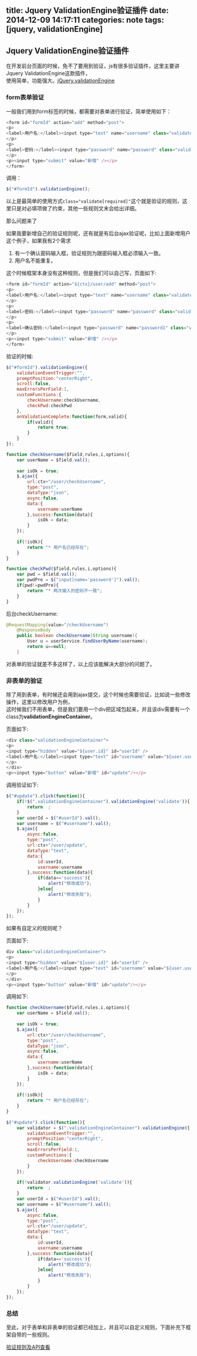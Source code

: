 title: Jquery ValidationEngine验证插件
date: 2014-12-09 14:17:11
categories: note
tags: [jquery, validationEngine]
---

## Jquery ValidationEngine验证插件

在开发前台页面的时候，免不了要用到验证，js有很多验证插件，这里主要讲Jquery ValidationEngine这款插件，  
使用简单，功能强大。[jQuery.validationEngine](http://www.position-relative.net/creation/formValidator/)

### form表单验证  

一般我们用到form标签的时候，都需要对表单进行验证，简单使用如下：  

```javascript
<form id="formId" action="add" method="post">
<p>
<label>用户名:</label><input type="text" name="username" class="validate[required]"  />
</p>
<p>
<label>密码:</label><input type="password" name="password" class="validate[required]"  />
</p>
<p><input type="submit" value="新增" /></p>
</form>
```  

调用：  

```javascript
$("#formId").validationEngine();
```  

以上是最简单的使用方式`class="validate[required]"`这个就是验证的规则，这里只是对必填项做了约束，其他一些规则文末会给出详细。  

那么问题来了

如果我要新增自己的验证规则呢，还有就是有后台ajax验证呢，比如上面新增用户这个例子，如果我有2个需求  

1. 有一个确认密码输入框，验证规则为跟密码输入框必须输入一致。
2. 用户名不能重复。  

这个时候框架本身没有这种规则，但是我们可以自己写，页面如下:  

```javascript
<form id="formId" action="${ctx}/user/add" method="post">
<p>
<label>用户名:</label><input type="text" name="username" class="validate[required,funcCall[checkUsername]]"  />
</p>
<p>
<label>密码:</label><input type="password" name="password" class="validate[required]"  />
</p>
<p>
<label>确认密码:</label><input type="password" name="password1" class="validate[required,funcCall[checkPwd]]" />
</p>
<p><input type="submit" value="新增" /></p>
</form>
```  

验证的时候:  

```javascript
$("#formId").validationEngine({
	validationEventTrigger:"",
	promptPosition:"centerRight",
	scroll:false,
	maxErrorsPerField:1,
	customFunctions:{
		checkUsername:checkUsername,
		checkPwd:checkPwd
	},
	onValidationComplete:function(form,valid){
		if(valid){
			return true;
		}
	}
});

function checkUsername($field,rules,i,options){
	var userName = $field.val();
	
	var isOk = true;
	$.ajax({
		url:ctx+"/user/checkUsername",
		type:"post",
		dataType:"json",
		async:false,
		data:{
			username:userName
		},success:function(data){
			isOk = data;
		}
	});
	
	if(!isOk){
		return "* 用户名已经存在";
	}
}

function checkPwd($field,rules,i,options){
	var pwd = $field.val();
	var pwdPre = $("input[name='password']").val();
	if(pwd!=pwdPre){
		return "* 两次输入的密码不一致";
	}
}
```  

后台checkUsername:  

```java
@RequestMapping(value="/checkUsername")
    @ResponseBody
    public boolean checkUsername(String username){
        User u = userService.findUserByName(username);
        return u==null;
    }
```  

对表单的验证就差不多这样了，以上应该能解决大部分的问题了。

### 非表单的验证  

除了用到表单，有时候还会用到ajax提交，这个时候也需要验证，比如说一些修改操作，这里以修改用户为例，  
这时候我们不用表单，但是我们要用一个div把区域包起来，并且该div需要有一个class为**validationEngineContainer**。  

页面如下:  

```javascript
<div class="validationEngineContainer">
<p>
<input type="hidden" value="${user.id}" id="userId" />
<label>用户名:</label><input type="text" id="username" value="${user.username}" class="validate[required]"  />
</p>
</div>
<p><input type="button" value="新增" id="update"/></p>
```  

调用验证如下:  

```javascript
$("#update").click(function(){
	if(!$(".validationEngineContainer").validationEngine('validate')){
		return  ;
	}
	var userId = $("#userId").val();
	var username = $("#username").val();
	$.ajax({
		async:false,
		type:"post",
		url:ctx+"/user/update",
		dataType:"text",
		data:{
			id:userId,
			username:username
		},success:function(data){
			if(data=='success'){
				alert("修改成功");
			}else{
				alert("修改失败");
			}
		}
	});
});
```  

如果有自定义的规则呢？

页面如下:  

```javascript
div class="validationEngineContainer">
<p>
<input type="hidden" value="${user.id}" id="userId" />
<label>用户名:</label><input type="text" id="username" value="${user.username}" class="validate[required,funcCall[checkUsername]]"  />
</p>
</div>
<p><input type="button" value="新增" id="update"/></p>
```  

调用如下:  

```javascript
function checkUsername($field,rules,i,options){
	var userName = $field.val();
	
	var isOk = true;
	$.ajax({
		url:ctx+"/user/checkUsername",
		type:"post",
		dataType:"json",
		async:false,
		data:{
			username:userName
		},success:function(data){
			isOk = data;
		}
	});
	
	if(!isOk){
		return "* 用户名已经存在";
	}
}
	
$("#update").click(function(){
	var validator = $(".validationEngineContainer").validationEngine({
		validationEventTrigger:"",
		promptPosition:"centerRight",
		scroll:false,
		maxErrorsPerField:1,
		customFunctions:{
			checkUsername:checkUsername
		}
	});
	
	if(!validator.validationEngine('validate')){
		return  ;
	}
	var userId = $("#userId").val();
	var username = $("#username").val();
	$.ajax({
		async:false,
		type:"post",
		url:ctx+"/user/update",
		dataType:"text",
		data:{
			id:userId,
			username:username
		},success:function(data){
			if(data=='success'){
				alert("修改成功");
			}else{
				alert("修改失败");
			}
		}
	});
});
```  

### 总结  

至此，对于表单和非表单的验证都已经加上，并且可以自定义规则，下面补充下框架自带的一些规则。  

[验证规则及API查看](http://blog.csdn.net/amohan/article/details/17528705)